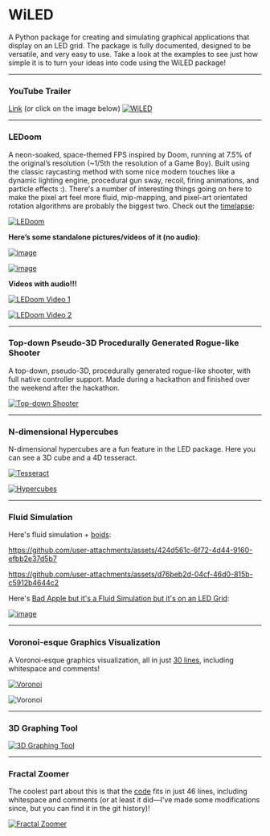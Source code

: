 # WiLED

A Python package for creating and simulating graphical applications that display on an LED grid. The package is fully documented, designed to be versatile, and very easy to use. Take a look at the examples to see just how simple it is to turn your ideas into code using the WiLED package!

---

### YouTube Trailer
[Link](https://www.youtube.com/watch?v=WWUICMdFa3I) (or click on the image below)
[![WiLED](https://i.imgur.com/0CPYuYF.png)](https://www.youtube.com/watch?v=WWUICMdFa3I)

---

### LEDoom  
A neon-soaked, space-themed FPS inspired by Doom, running at 7.5% of the original’s resolution (~1/5th the resolution of a Game Boy). Built using the classic raycasting method with some nice modern touches like a dynamic lighting engine, procedural gun sway, recoil, firing animations, and particle effects :). There's a number of interesting things going on here to make the pixel art feel more fluid, mip-mapping, and pixel-art orientated rotation algorithms are probably the biggest two. Check out the [timelapse](https://www.youtube.com/watch?v=P3i4fNi8Vm4):

[![LEDoom](https://github.com/user-attachments/assets/f0129474-ba5a-4e15-8ce9-ca6f1acf230d)](https://www.youtube.com/watch?v=P3i4fNi8Vm4)

**Here’s some standalone pictures/videos of it (no audio):**

[![image](https://github.com/user-attachments/assets/0b9d62ef-0c5f-4454-bc2c-b0fc3b92d9c9)](https://github.com/user-attachments/assets/9ab1e1fb-3e67-402f-ad00-e754fd38cc07)

[![image](https://github.com/user-attachments/assets/0b9d62ef-0c5f-4454-bc2c-b0fc3b92d9c9)](https://github.com/user-attachments/assets/999683fc-a869-48e0-8ac3-dd56977c15b6)


**Videos with audio!!!**

[![LEDoom Video 1](https://github.com/user-attachments/assets/f0129474-ba5a-4e15-8ce9-ca6f1acf230d)](https://github.com/user-attachments/assets/bab4eb97-252f-4b29-aa20-18098e9c0fdf)

[![LEDoom Video 2](https://github.com/user-attachments/assets/f0129474-ba5a-4e15-8ce9-ca6f1acf230d)](https://github.com/user-attachments/assets/e59b62e8-807f-40db-8437-16a30f769f29)

---

### Top-down Pseudo-3D Procedurally Generated Rogue-like Shooter  
A top-down, pseudo-3D, procedurally generated rogue-like shooter, with full native controller support. Made during a hackathon and finished over the weekend after the hackathon.

[![Top-down Shooter](https://github.com/user-attachments/assets/03c5db43-94d0-461c-b0d2-e0cd8925fd3c)](https://github.com/user-attachments/assets/03c5db43-94d0-461c-b0d2-e0cd8925fd3c)

---

### N-dimensional Hypercubes  
N-dimensional hypercubes are a fun feature in the LED package. Here you can see a 3D cube and a 4D tesseract.

[![Tesseract](https://github.com/user-attachments/assets/11dbb863-ccb7-4237-9ba4-04b012ec5d13)](https://github.com/user-attachments/assets/11dbb863-ccb7-4237-9ba4-04b012ec5d13)

[![Hypercubes](https://github.com/user-attachments/assets/735ca7ab-763e-494a-af3f-27c41c4f74c6)](https://github.com/user-attachments/assets/735ca7ab-763e-494a-af3f-27c41c4f74c6)

---

### Fluid Simulation
Here's fluid simulation + [boids](https://en.wikipedia.org/wiki/Boids):

https://github.com/user-attachments/assets/424d561c-6f72-4d44-9160-efbb2e37d5b7

https://github.com/user-attachments/assets/d76beb2d-04cf-46d0-815b-c5912b4644c2

Here's [Bad Apple but it's a Fluid Simulation but it's on an LED Grid](https://www.youtube.com/watch?v=oCva_8jn29k):

[![image](https://github.com/user-attachments/assets/16938478-4b9d-4ffb-ac41-c3f8f7d8c0ff)](https://www.youtube.com/watch?v=oCva_8jn29k)

---

### Voronoi-esque Graphics Visualization  
A Voronoi-esque graphics visualization, all in just [30 lines](https://github.com/sekaha/LED/blob/main/Examples/crystals.py), including whitespace and comments!

[![Voronoi](https://github.com/user-attachments/assets/a773b99f-c075-43ea-8ed4-47ce572d349d)](https://github.com/user-attachments/assets/a773b99f-c075-43ea-8ed4-47ce572d349d)

![Voronoi](https://user-images.githubusercontent.com/22718210/164121674-fb5c522a-1240-46e9-967c-c2679257c367.jpg)

---

### 3D Graphing Tool

[![3D Graphing Tool](https://github.com/user-attachments/assets/e836be2b-3bad-4624-9bd4-20962e1d24fe)](https://github.com/user-attachments/assets/e836be2b-3bad-4624-9bd4-20962e1d24fe)

---

### Fractal Zoomer  
The coolest part about this is that the [code](https://raw.githubusercontent.com/sekaha/LED/refs/heads/main/Examples/fractal.py) fits in just 46 lines, including whitespace and comments (or at least it did—I've made some modifications since, but you can find it in the git history)!

[![Fractal Zoomer](https://github.com/user-attachments/assets/c9e291ad-c422-4300-a577-e0c1c31cecc3)](https://github.com/user-attachments/assets/c9e291ad-c422-4300-a577-e0c1c31cecc3)
